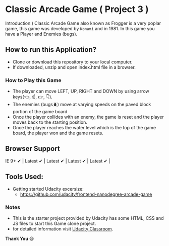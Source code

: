 # Classic Arcade Game ( Project 3 )

Introduction:)
Classic Arcade Game also known as Frogger is a very poplar game, this game was developed by `Konami` and in 1981. In this game you have a Player and Enemies (bugs).

## How to run this Application?
* Clone or download this repository to your local computer.
* If downloaded, unzip and open index.html file in a browser.


### How to Play this Game

* The player can move LEFT, UP, RIGHT and DOWN by using arrow keys(:point_left:, :point_up:, :point_right:, :point_down:).
* The enemies (bugs:beetle:) move at varying speeds on the paved block portion of the game board
* Once the player collides with an enemy, the game is reset and the player moves back to the starting position.
* Once the player reaches the water level which is the top of the game board, the player won and the game resets.

## Browser Support

IE 9+ ✔ | Latest ✔ | Latest ✔ | Latest ✔ | Latest ✔ |

## Tools Used:

* Getting started Udacity excersize:
  * https://github.com/udacity/frontend-nanodegree-arcade-game

### Notes
* This is the starter project provided by Udacity has some HTML, CSS and JS files to start this Game clone project.
* for detailed information visit [Udacity Classroom](https://classroom.udacity.com/me).



**Thank You** :smiley:

